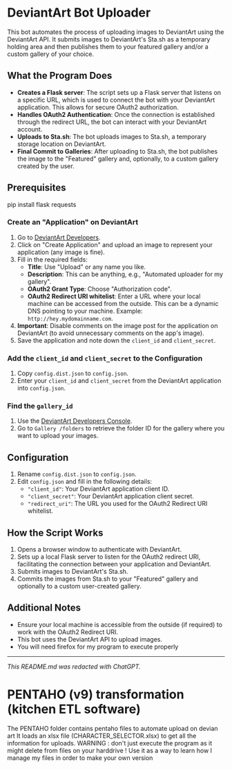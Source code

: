 # DeviantArt Bot Uploader

This bot automates the process of uploading images to DeviantArt using the DeviantArt API. It submits images to DeviantArt's Sta.sh as a temporary holding area and then publishes them to your featured gallery and/or a custom gallery of your choice.

## What the Program Does

- **Creates a Flask server**: The script sets up a Flask server that listens on a specific URL, which is used to connect the bot with your DeviantArt application. This allows for secure OAuth2 authorization.
- **Handles OAuth2 Authentication**: Once the connection is established through the redirect URL, the bot can interact with your DeviantArt account.
- **Uploads to Sta.sh**: The bot uploads images to Sta.sh, a temporary storage location on DeviantArt.
- **Final Commit to Galleries**: After uploading to Sta.sh, the bot publishes the image to the "Featured" gallery and, optionally, to a custom gallery created by the user.

## Prerequisites

pip install flask requests

### Create an "Application" on DeviantArt

1. Go to [DeviantArt Developers](https://www.deviantart.com/developers).
2. Click on "Create Application" and upload an image to represent your application (any image is fine).
3. Fill in the required fields:
    - **Title**: Use "Upload" or any name you like.
    - **Description**: This can be anything, e.g., "Automated uploader for my gallery".
    - **OAuth2 Grant Type**: Choose "Authorization code".
    - **OAuth2 Redirect URI whitelist**: Enter a URL where your local machine can be accessed from the outside. This can be a dynamic DNS pointing to your machine. Example: `http://hey.mydomainname.com`.
4. **Important**: Disable comments on the image post for the application on DeviantArt (to avoid unnecessary comments on the app's image).
5. Save the application and note down the `client_id` and `client_secret`.

### Add the `client_id` and `client_secret` to the Configuration

1. Copy `config.dist.json` to `config.json`.
2. Enter your `client_id` and `client_secret` from the DeviantArt application into `config.json`.

### Find the `gallery_id`

1. Use the [DeviantArt Developers Console](https://www.deviantart.com/developers).
2. Go to `Gallery /folders` to retrieve the folder ID for the gallery where you want to upload your images.

## Configuration

1. Rename `config.dist.json` to `config.json`.
2. Edit `config.json` and fill in the following details:
    - `"client_id"`: Your DeviantArt application client ID.
    - `"client_secret"`: Your DeviantArt application client secret.
    - `"redirect_uri"`: The URL you used for the OAuth2 Redirect URI whitelist.

## How the Script Works

1. Opens a browser window to authenticate with DeviantArt.
2. Sets up a local Flask server to listen for the OAuth2 redirect URI, facilitating the connection between your application and DeviantArt.
3. Submits images to DeviantArt's Sta.sh.
4. Commits the images from Sta.sh to your "Featured" gallery and optionally to a custom user-created gallery.

## Additional Notes

- Ensure your local machine is accessible from the outside (if required) to work with the OAuth2 Redirect URI.
- This bot uses the DeviantArt API to upload images.
- You will need firefox for my program to execute properly

---

*This README.md was redacted with ChatGPT.*


# PENTAHO (v9) transformation (kitchen ETL software)
The PENTAHO folder contains pentaho files to automate upload on devian art
It loads an xlsx file (CHARACTER_SELECTOR.xlsx) to get all the information for uploads.
WARNING : don't just execute the program as it might delete from files on your harddrive ! 
Use it as a way to learn how I manage my files in order to make your own version